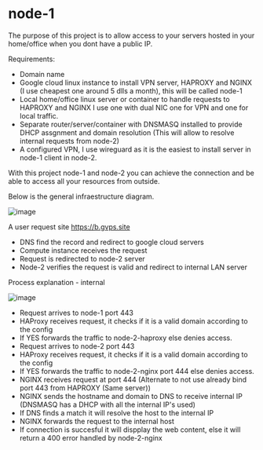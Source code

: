 # node-1

The purpose of this project is to allow access to your servers hosted in your home/office when you dont have a public IP.

Requirements:
- Domain name
- Google cloud linux instance to install VPN server, HAPROXY and NGINX (I use cheapest one around 5 dlls a month), this will be called node-1
- Local home/office linux server or container to handle requests to HAPROXY and NGINX I use one with dual NIC one for VPN and one for local traffic.
- Separate router/server/container with DNSMASQ installed to provide DHCP assgnment and domain resolution (This will allow to resolve internal requests from node-2)
- A configured VPN, I use wireguard as it is the easiest to install server in node-1 client in node-2.

With this project node-1 and node-2 you can achieve the connection and be able to access all your resources from outside.

Below is the general infraestructure diagram.

![image](https://user-images.githubusercontent.com/76201917/102675558-7e347e00-415f-11eb-9aae-72472e43916a.png)

A user request site https://b.gvps.site

- DNS find the record and redirect to google cloud servers
- Compute instance receives the request
- Request is redirected to node-2 server
- Node-2 verifies the request is valid and redirect to internal LAN server

Process explanation - internal

![image](https://user-images.githubusercontent.com/76201917/102677413-e7b88a80-4167-11eb-8d80-2d9a8273b542.png)

- Request arrives to node-1 port 443
- HAProxy receives request, it checks if it is a valid domain according to the config
- If YES forwards the traffic to node-2-haproxy else denies access.
- Request arrives to node-2 port 443
- HAProxy receives request, it checks if it is a valid domain according to the config
- If YES forwards the traffic to node-2-nginx port 444 else denies access.
- NGINX receives request at port 444 (Alternate to not use already bind port 443 from HAPROXY (Same server))
- NGINX sends the hostname and domain to DNS to receive internal IP (DNSMASQ has a DHCP with all the internal IP's used)
- If DNS finds a match it will resolve the host to the internal IP
- NGINX forwards the request to the internal host
- If connection is succesful it will dispplay the web content, else it will return a 400 error handled by node-2-nginx



